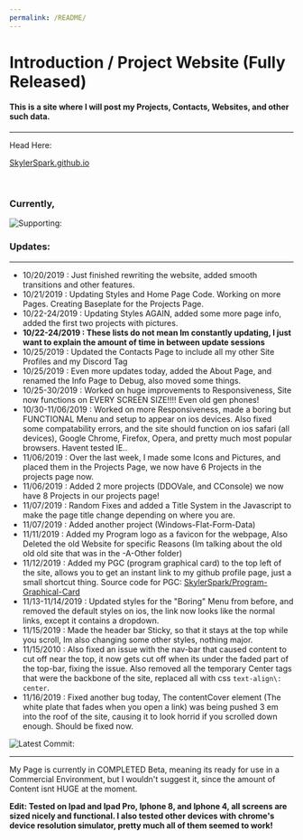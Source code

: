 ```yaml
---
permalink: /README/
---
```


# Introduction / Project Website (Fully Released)
#### This is a site where I will post my Projects, Contacts, Websites, and other such data.

<hr>

Head Here:

[SkylerSpark.github.io](skylerspark.github.io)

<br>

### Currently,
![Supporting:](https://raw.githubusercontent.com/skylerspark/Svg-Badges/master/supporting.svg?sanitize=true)

### Updates:

***

* 10\/20\/2019 \: Just finished rewriting the website, added smooth transitions and other features.
* 10\/21\/2019 \: Updating Styles and Home Page Code. Working on more Pages. Creating Baseplate for the Projects Page.
* 10\/22-24\/2019 \: Updating Styles AGAIN, added some more page info, added the first two projects with pictures.
* **10\/22-24\/2019 \: These lists do not mean Im constantly updating, I just want to explain the amount of time in between update sessions**
* 10\/25\/2019 \: Updated the Contacts Page to include all my other Site Profiles and my Discord Tag
* 10\/25\/2019 \: Even more updates today, added the About Page, and renamed the Info Page to Debug, also moved some things.
* 10\/25-30\/2019 \: Worked on huge improvements to Responsiveness, Site now functions on EVERY SCREEN SIZE!!!! Even old gen phones!
* 10\/30-11\/06\/2019 \: Worked on more Responsiveness, made a boring but FUNCTIONAL Menu and setup to appear on ios devices. Also fixed some compatability errors, and the site should function on ios safari (all devices), Google Chrome, Firefox, Opera, and pretty much most popular browsers. Havent tested IE..
* 11\/06\/2019 \: Over the last week, I made some Icons and Pictures, and placed them in the Projects Page, we now have 6 Projects in the projects page now.
* 11\/06\/2019 \: Added 2 more projects (DDOVale, and CConsole) we now have 8 Projects in our projects page!
* 11\/07\/2019 \: Random Fixes and added a Title System in the Javascript to make the page title change depending on where you are.
* 11\/07\/2019 \: Added another project (Windows-Flat-Form-Data)
* 11\/11\/2019 \: Added my Program logo as a favicon for the webpage, Also Deleted the old Website for specific Reasons (Im talking about the old old old site that was in the -A-Other folder)
* 11\/12\/2019 \: Added my PGC (program graphical card) to the top left of the site, allows you to get an instant link to my github profile page, just a small shortcut thing. Source code for PGC: [SkylerSpark/Program-Graphical-Card](https://github.com/skylerspark/Program-Graphical-Card)
* 11\/13-11\/14\/2019 \: Updated styles for the "Boring" Menu from before, and removed the default styles on ios, the link now looks like the normal links, except it contains a dropdown.
* 11\/15\/2019 \: Made the header bar Sticky, so that it stays at the top while you scroll, Im also changing some other styles, nothing major.
* 11\/15\/2010 \: Also fixed an issue with the nav-bar that caused content to cut off near the top, it now gets cut off when its under the faded part of the top-bar, fixing the issue. Also removed all the temporary Center tags that were the backbone of the site, replaced all with css `text-align\: center`.
* 11\/16\/2019 \: Fixed another bug today, The contentCover element (The white plate that fades when you open a link) was being pushed 3 em into the roof of the site, causing it to look horrid if you scrolled down enough. Should be fixed now.
  
![Latest Commit:](https://img.shields.io/github/last-commit/skylerspark/skylerspark.github.io?color=success)
  

***

My Page is currently in COMPLETED Beta, meaning its ready for use in a Commercial Environment, but I wouldn't suggest it, since the amount of Content isnt HUGE at the moment.

**Edit: Tested on Ipad and Ipad Pro, Iphone 8, and Iphone 4, all screens are sized nicely and functional. I also tested other devices with chrome's device resolution simulator, pretty much all of them seemed to work!**
